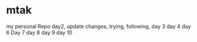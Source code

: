 # mtak
my personal Repo
day2, update changes, trying, following, 
day 3
day 4
day 6
Day 7
day 8
day 9
day 10
